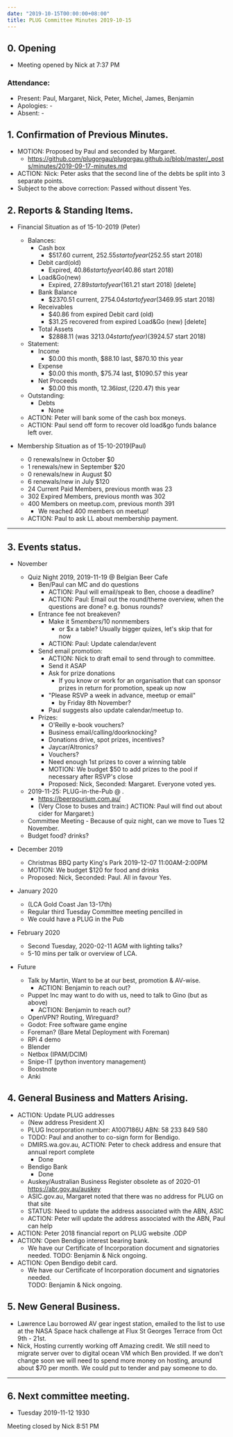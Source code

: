 ```yaml
---
date: "2019-10-15T00:00:00+08:00"
title: PLUG Committee Minutes 2019-10-15
---
```


## 0. Opening
* Meeting opened by Nick at 7:37  PM

### Attendance:
* Present: Paul, Margaret, Nick, Peter, Michel, James, Benjamin
* Apologies: -
* Absent: -

## 1. Confirmation of Previous Minutes.
  * MOTION: Proposed by Paul and seconded by Margaret.
    * https://github.com/plugorgau/plugorgau.github.io/blob/master/_posts/minutes/2019-09-17-minutes.md
  * ACTION: Nick: Peter asks that the second line of the debts be split into 3 separate points.
  * Subject to the above correction: Passed without dissent Yes.

## 2. Reports & Standing Items.
* Financial Situation as of 15-10-2019 (Peter)
  * Balances:
    * Cash box
      * $517.60 current, $252.55 start of year ($252.55 start 2018)
    * Debit card(old)
      * Expired, $40.86 start of year ($40.86  start 2018)
    * Load&Go(new)
      * Expired, $27.89 start of year ($161.21 start 2018) [delete]
    * Bank Balance
      * $2370.51 current, $2754.04 start of year ($3469.95 start 2018)
    * Receivables
      * $40.86 from expired Debit card (old)
      * $31.25 recovered from expired Load&Go (new) [delete]
    * Total Assets
      * $2888.11 (was $3213.04 start of year) ($3924.57 start 2018)
  * Statement:
    * Income
      * $0.00 this month, $88.10 last, $870.10 this year
    * Expense
      * $0.00 this month, $75.74 last, $1090.57 this year
    * Net Proceeds
      * $0.00 this month, $12.36 last, ($220.47) this year
  * Outstanding:
    * Debts
      * None
  * ACTION: Peter will bank some of the cash box moneys.
  * ACTION: Paul send off form to recover old load&go funds balance left over.
  
* Membership Situation as of 15-10-2019(Paul)
  * 0 renewals/new in October $0
  * 1 renewals/new in September $20
  * 0 renewals/new in August $0
  *	6 renewals/new in July $120
  * 24 Current Paid Members, previous month was 23
  * 302 Expired Members, previous month was 302
  * 400 Members on meetup.com, previous month 391
    * We reached 400 members on meetup!
  * ACTION: Paul to ask LL about membership payment.

----
## 3. Events status.
* November
   * Quiz Night 2019, 2019-11-19 @ Belgian Beer Cafe
     * Ben/Paul can MC and do questions
       * ACTION: Paul will email/speak to Ben, choose a deadline?
       * ACTION: Paul: Email out the round/theme overview, when the questions are done? e.g. bonus rounds? 
     * Entrance fee not breakeven?
       * Make it $5 members/$10 nonmembers
         * or $x a table? Usually bigger quizes, let's skip that for now
       * ACTION: Paul: Update calendar/event
     * Send email promotion:
       * ACTION: Nick to draft email to send through to committee.
       * Send it ASAP
       * Ask for prize donations
         * If you know or work for an organisation that can sponsor prizes in return for promotion, speak up now
       * "Please RSVP a week in advance, meetup or email"
         * by Friday 8th November?
       * Paul suggests also update calendar/meetup to.
     * Prizes:
       * O'Reilly e-book vouchers?
       * Business email/calling/doorknocking?
       * Donations drive, spot prizes, incentives?
       * Jaycar/Altronics?
       * Vouchers?
       * Need enough 1st prizes to cover a winning table
       * MOTION: We budget $50 to add prizes to the pool if necessary after RSVP's close
       * Proposed: Nick, Seconded: Margaret. Everyone voted yes.
   * 2019-11-25: PLUG-in-the-Pub @  .
     * https://beerpourium.com.au/
     * (Very Close to buses and train:)
     ACTION: Paul will find out about cider for Margaret:)
   * Committee Meeting - Because of quiz night, can we move to Tues 12 November.
   * Budget food? drinks?
     
* December 2019
   * Christmas BBQ party King's Park 2019-12-07 11:00AM-2:00PM
   * MOTION: We budget $120 for food and drinks
   * Proposed: Nick, Seconded: Paul. All in favour Yes.

* January 2020
  * (LCA Gold Coast Jan 13-17th)
  * Regular third Tuesday Committee meeting pencilled in
  * We could have a PLUG in the Pub
    
* February 2020
  * Second Tuesday, 2020-02-11 AGM with lighting talks?
  * 5-10 mins per talk or overview of LCA.

* Future
   * Talk by Martin, Want to be at our best, promotion & AV-wise.
     * ACTION: Benjamin to reach out?
   * Puppet Inc may want to do with us, need to talk to Gino (but as above)
     * ACTION: Benjamin to reach out?
   * OpenVPN? Routing, Wireguard?
   * Godot: Free software game engine
   * Foreman? (Bare Metal Deployment with Foreman)
   * RPi 4 demo
   * Blender
   * Netbox (IPAM/DCIM)
   * Snipe-IT (python inventory management)
   * Boostnote
   * Anki

## 4. General Business and Matters Arising.
* ACTION: Update PLUG addresses
  * (New address President X)
  * PLUG Incorporation number: A1007186U ABN: 58 233 849 580
  * TODO: Paul and another to co-sign form for Bendigo.
  * DMIRS.wa.gov.au, ACTION: Peter to check address and ensure that annual report complete
    * Done
  * Bendigo Bank
    * Done
  * Auskey/Australian Business Register obsolete as of 2020-01 https://abr.gov.au/auskey
  * ASIC.gov.au, Margaret noted that there was no address for PLUG on that site
  * STATUS: Need to update the address associated with the ABN, ASIC
  * ACTION: Peter will update the address associated with the ABN, Paul can help
* ACTION: Peter 2018 financial report on PLUG website .ODP
* ACTION: Open Bendigo interest bearing bank.
  * We have our Certificate of Incorporation document and signatories needed.
  TODO: Benjamin & Nick ongoing.
* ACTION: Open Bendigo debit card.
  * We have our Certificate of Incorporation document and signatories needed.                  
  TODO: Benjamin & Nick ongoing.

## 5. New General Business.
* Lawrence Lau borrowed AV gear ingest station, emailed to the list to use at the NASA Space hack challenge at Flux St Georges Terrace from Oct 9th - 21st.
* Nick, Hosting currently working off Amazing credit. We still need to migrate server over to digital ocean VM which Ben provided. If we don't change soon we will need to spend more money on hosting, around about $70 per month. We could put to tender and pay someone to do.
 
----
## 6. Next committee meeting.
* Tuesday 2019-11-12 1930 

Meeting closed by Nick 8:51 PM
